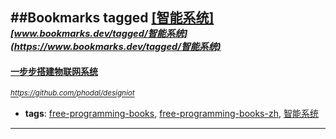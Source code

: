 ##Bookmarks tagged [[智能系统]](https://www.bookmarks.dev?q=[智能系统])
_<sup><sup>[www.bookmarks.dev/tagged/智能系统](https://www.bookmarks.dev/tagged/智能系统)</sup></sup>_
---
#### [一步步搭建物联网系统](https://github.com/phodal/designiot)
_<sup>https://github.com/phodal/designiot</sup>_

* **tags**: [free-programming-books](../tagged/free-programming-books.md), [free-programming-books-zh](../tagged/free-programming-books-zh.md), [智能系统](../tagged/智能系统.md)
---
